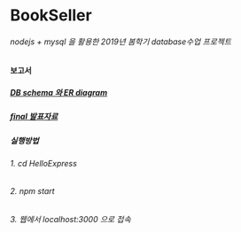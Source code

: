 # BookSeller
###### nodejs + mysql 을 활용한 2019년 봄학기 database수업 프로젝트 

#### 보고서
##### [DB schema 와 ER diagram](https://github.com/dlwlgus53/bookSeller/blob/master/DB%20Schemas%20and%20ER%20Diagram.pdf)
##### [final 발표자료](https://github.com/dlwlgus53/bookSeller/blob/master/05-final%20ppt.pdf)

##### 실행방법

###### 1. cd HelloExpress
###### 2. npm start
###### 3. 웹에서 localhost:3000 으로 접속
